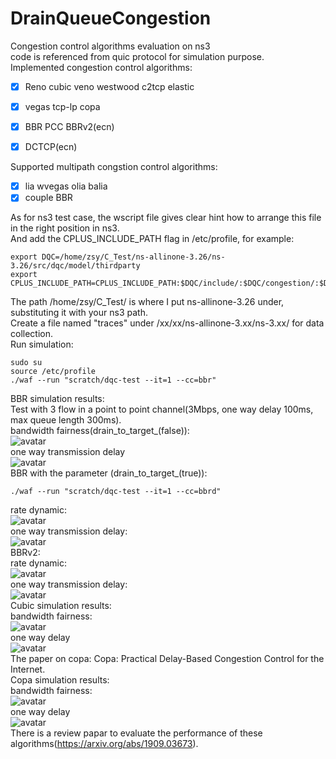 # DrainQueueCongestion
Congestion control algorithms evaluation on ns3  
code is referenced from quic protocol for simulation purpose.   
Implemented congestion control algorithms:  
- [x] Reno cubic veno westwood c2tcp elastic  
- [x] vegas tcp-lp copa  
- [x] BBR PCC BBRv2(ecn)  
- [x] DCTCP(ecn)  


Supported multipath congstion control algorithms:  
- [x] lia wvegas olia balia  
- [x] couple BBR  

As for ns3 test case, the wscript file gives clear hint how to arrange this file  
in the right position in ns3.  
And add the CPLUS_INCLUDE_PATH flag in /etc/profile, for example:  
```
export DQC=/home/zsy/C_Test/ns-allinone-3.26/ns-3.26/src/dqc/model/thirdparty  
export CPLUS_INCLUDE_PATH=CPLUS_INCLUDE_PATH:$DQC/include/:$DQC/congestion/:$DQC/logging/  
```
The path /home/zsy/C_Test/ is where I put ns-allinone-3.26 under, substituting it with your ns3 path.  
Create a file named "traces" under /xx/xx/ns-allinone-3.xx/ns-3.xx/ for data collection.  
Run simulation:  
```
sudo su  
source /etc/profile  
./waf --run "scratch/dqc-test --it=1 --cc=bbr"  
```
BBR simulation results:   
Test with 3 flow in a point to point channel(3Mbps, one way delay 100ms, max queue length 300ms).  
bandwidth fairness(drain_to_target_(false)):  
![avatar](https://github.com/SoonyangZhang/DrainQueueCongestion/blob/master/result/bw.png)  
one way transmission delay  
![avatar](https://github.com/SoonyangZhang/DrainQueueCongestion/blob/master/result/delay.png)  
BBR with the parameter (drain_to_target_(true)):  
```
./waf --run "scratch/dqc-test --it=1 --cc=bbrd"  
```
rate dynamic:  
![avatar](https://github.com/SoonyangZhang/DrainQueueCongestion/blob/master/result/drain_to_target_bw.png)  
one way transmission delay:  
![avatar](https://github.com/SoonyangZhang/DrainQueueCongestion/blob/master/result/drain_to_target_delay.png)  
BBRv2:  
rate dynamic:  
![avatar](https://github.com/SoonyangZhang/DrainQueueCongestion/blob/master/result/bbr2-bw.png)  
one way transmission delay:  
![avatar](https://github.com/SoonyangZhang/DrainQueueCongestion/blob/master/result/bbr2-owd.png)  
Cubic simulation results:  
bandwidth fairness:  
![avatar](https://github.com/SoonyangZhang/DrainQueueCongestion/blob/master/result/cubic_1_bw.png)  
one way delay  
![avatar](https://github.com/SoonyangZhang/DrainQueueCongestion/blob/master/result/cubic_1_delay.png)  
The paper on copa: Copa: Practical Delay-Based Congestion Control for the Internet.  
Copa simulation results:  
bandwidth fairness:  
![avatar](https://github.com/SoonyangZhang/DrainQueueCongestion/blob/master/result/copa-1-bw-ability.png)  
one way delay  
![avatar](https://github.com/SoonyangZhang/DrainQueueCongestion/blob/master/result/copa-1-delay-ability.png)  
There is a review papar to evaluate the performance of these algorithms(https://arxiv.org/abs/1909.03673).  

